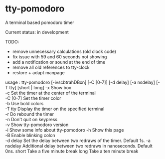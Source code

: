 tty-pomodoro
============

A terminal based pomodoro timer

Current status: in development

TODO:

* remove unnecessary calculations (old clock code)
* fix issue with 59 and 60 seconds not showing
* add a notification or sound at the end of time
* remove all old references to tty-clock
* restore + adapt manpage

usage : tty-pomodoro [-ivscbtrahDBxn] [-C [0-7]] [-d delay] [-a nsdelay] [-T tty] [short | long]
    -x            Show box                                       
    -c            Set the timer at the center of the terminal    
    -C [0-7]      Set the timer color                            
    -b            Use bold colors                                
    -T tty        Display the timer on the specified terminal    
    -r            Do rebound the timer                           
    -n            Don't quit on keypress                         
    -v            Show tty-pomodoro version                         
    -i            Show some info about tty-pomodoro
    -h            Show this page                                 
    -B            Enable blinking colon                          
    -d delay      Set the delay between two redraws of the timer. Default 1s. 
    -a nsdelay    Additional delay between two redraws in nanoseconds. Default 0ns.
    short         Take a five minute break
    long          Take a ten minute break
